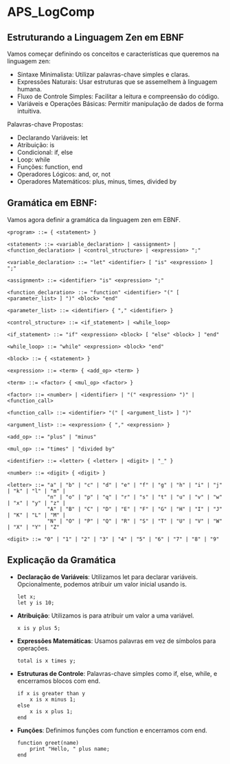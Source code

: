 # APS_LogComp


## Estruturando a Linguagem Zen em EBNF

Vamos começar definindo os conceitos e características que queremos na linguagem zen:

* Sintaxe Minimalista: Utilizar palavras-chave simples e claras.
* Expressões Naturais: Usar estruturas que se assemelhem à linguagem humana.
* Fluxo de Controle Simples: Facilitar a leitura e compreensão do código.
* Variáveis e Operações Básicas: Permitir manipulação de dados de forma intuitiva.

Palavras-chave Propostas:

* Declarando Variáveis: let
* Atribuição: is
* Condicional: if, else
* Loop: while
* Funções: function, end
* Operadores Lógicos: and, or, not
* Operadores Matemáticos: plus, minus, times, divided by

## Gramática em EBNF:

Vamos agora definir a gramática da linguagem zen em EBNF.

```
<program> ::= { <statement> }

<statement> ::= <variable_declaration> | <assignment> | <function_declaration> | <control_structure> | <expression> ";"

<variable_declaration> ::= "let" <identifier> [ "is" <expression> ] ";"

<assignment> ::= <identifier> "is" <expression> ";"

<function_declaration> ::= "function" <identifier> "(" [ <parameter_list> ] ")" <block> "end"

<parameter_list> ::= <identifier> { "," <identifier> }

<control_structure> ::= <if_statement> | <while_loop>

<if_statement> ::= "if" <expression> <block> [ "else" <block> ] "end"

<while_loop> ::= "while" <expression> <block> "end"

<block> ::= { <statement> }

<expression> ::= <term> { <add_op> <term> }

<term> ::= <factor> { <mul_op> <factor> }

<factor> ::= <number> | <identifier> | "(" <expression> ")" | <function_call>

<function_call> ::= <identifier> "(" [ <argument_list> ] ")"

<argument_list> ::= <expression> { "," <expression> }

<add_op> ::= "plus" | "minus"

<mul_op> ::= "times" | "divided by"

<identifier> ::= <letter> { <letter> | <digit> | "_" }

<number> ::= <digit> { <digit> }

<letter> ::= "a" | "b" | "c" | "d" | "e" | "f" | "g" | "h" | "i" | "j" | "k" | "l" | "m" |
             "n" | "o" | "p" | "q" | "r" | "s" | "t" | "u" | "v" | "w" | "x" | "y" | "z" |
             "A" | "B" | "C" | "D" | "E" | "F" | "G" | "H" | "I" | "J" | "K" | "L" | "M" |
             "N" | "O" | "P" | "Q" | "R" | "S" | "T" | "U" | "V" | "W" | "X" | "Y" | "Z"

<digit> ::= "0" | "1" | "2" | "3" | "4" | "5" | "6" | "7" | "8" | "9"
```


## Explicação da Gramática 

* **Declaração de Variáveis**: Utilizamos let para declarar variáveis. Opcionalmente, podemos atribuir um valor inicial usando is.

    ```
    let x;
    let y is 10;
    ```

* **Atribuição**: Utilizamos is para atribuir um valor a uma variável.

    ```
    x is y plus 5;
    ```

* **Expressões Matemáticas**: Usamos palavras em vez de símbolos para operações.
    
    ```
    total is x times y;
    ```

* **Estruturas de Controle**: Palavras-chave simples como if, else, while, e encerramos blocos com end.
    
    ```
    if x is greater than y
        x is x minus 1;
    else
        x is x plus 1;
    end
    ```

* **Funções**: Definimos funções com function e encerramos com end.
    
    ```
    function greet(name)
        print "Hello, " plus name;
    end

    ```